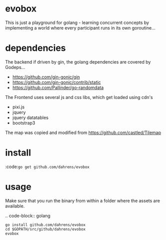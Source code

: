 evobox
======

This is just a playground for golang - learning concurrent concepts by implementing a
world where every participant runs in its own goroutine...

dependencies
============

The backend if driven by gin, the golang dependencies are covered by Godeps...

* https://github.com/gin-gonic/gin
* https://github.com/gin-gonic/contrib/static
* https://github.com/Pallinder/go-randomdata

The Frontend uses several js and css libs, which get loaded using cdn's

* pixi.js
* jquery
* jquery datatables
* bootstrap3

The map was copied and modified from https://github.com/castled/Tilemap

install
=======

:code:`go get github.com/dahrens/evobox`

usage
=====

Make sure that you run the binary from within a folder where the assets are available.

.. code-block:: golang

	go install github.com/dahrens/evobox
	cd $GOPATH/src/github/dahrens/evobox
	evobox
